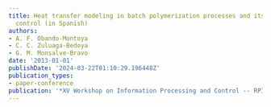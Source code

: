 ```yaml
---
title: Heat transfer modeling in batch polymerization processes and its effect on
  control (in Spanish)
authors:
- A. F. Obando-Montoya
- C. C. Zuluaga-Bedoya
- G. M. Monsalve-Bravo
date: '2013-01-01'
publishDate: '2024-03-22T01:10:29.196448Z'
publication_types:
- paper-conference
publication: '*XV Workshop on Information Processing and Control -- RPIC 2013*'
---
```

